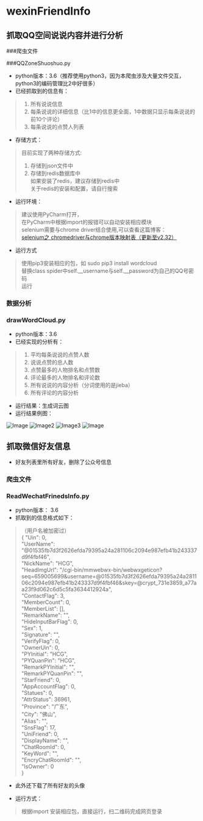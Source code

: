 # wexinFriendInfo

## 抓取QQ空间说说内容并进行分析

###爬虫文件

###QQZoneShuoshuo.py
- python版本：3.6（推荐使用python3，因为本爬虫涉及大量文件交互，python3的编码管理比2中好很多）
- 已经抓取到的信息有：

> 1. 所有说说信息
> 2. 每条说说的详细信息（比1中的信息更全面，1中数据只显示每条说说的前10个评论）  
> 3. 每条说说的点赞人列表

- 存储方式：

> 目前实现了两种存储方式:  
> 1. 存储到json文件中   
> 2. 存储到redis数据库中  
> 如果安装了redis，建议存储到redis中  
> 关于redis的安装和配置，请自行搜索  

- 运行环境：
  
> 建议使用PyCharm打开，  
> 在PyCharm中根据import的报错可以自动安装相应模块  
> selenium需要与chrome driver结合使用,可以查看这篇博客：  
> [selenium之 chromedriver与chrome版本映射表（更新至v2.32）](http://blog.csdn.net/huilan_same/article/details/51896672)

- 运行方式  

> 使用pip3安装相应的包，如 sudo pip3 install wordcloud    
> 替换class spider中self.__username与self.__password为自己的QQ号密码  
> 运行

### 数据分析
### drawWordCloud.py
- python版本：3.6  
- 已经实现的分析有：

> 1. 平均每条说说的点赞人数  
> 2. 说说点赞的总人数
> 3. 点赞最多的人物排名和点赞数
> 4. 评论最多的人物排名和评论数
> 5. 所有说说的内容分析（分词使用的是jieba）
> 6. 所有评论的内容分析

- 运行结果：生成词云图
- 运行结果例图：

![Image](https://github.com/Maicius/wexinFriendInfo/blob/master/QQZone/final2.jpg)
![Image2](https://github.com/Maicius/wexinFriendInfo/blob/master/QQZone/comment.jpg)
![Image3](https://github.com/Maicius/wexinFriendInfo/blob/master/QQZone/comment_content.jpg)
![Image](https://github.com/Maicius/wexinFriendInfo/blob/master/QQZone/agree.jpg)

## 抓取微信好友信息
- 好友列表里所有好友，删除了公众号信息

### 爬虫文件
###  ReadWechatFrinedsInfo.py
- python版本： 3.6  
- 抓取到的信息格式如下：

>（用户名被加密过）   
{
"Uin": 0,  
"UserName": "@01535fb7d3f2626efda79395a24a281106c2094e987efb41b243337d9f4fbf46",  
"NickName": "HCG",  
"HeadImgUrl": "/cgi-bin/mmwebwx-bin/webwxgeticon?seq=659005699&username=@01535fb7d3f2626efda79395a24a281106c2094e987efb41b243337d9f4fbf46&skey=@crypt_731e3859_a77aa23f9d062c6d5c5fa3634412924a",  
"ContactFlag": 3,  
"MemberCount": 0,  
"MemberList": [],  
"RemarkName": "",  
"HideInputBarFlag": 0,  
"Sex": 1,  
"Signature": "",  
"VerifyFlag": 0,  
"OwnerUin": 0,  
"PYInitial": "HCG",  
"PYQuanPin": "HCG",  
"RemarkPYInitial": "",  
"RemarkPYQuanPin": "",  
"StarFriend": 0,  
"AppAccountFlag": 0,  
"Statues": 0,  
"AttrStatus":  36961,  
"Province": "广东",  
"City": "佛山",  
"Alias": "",  
"SnsFlag": 17,  
"UniFriend": 0,  
"DisplayName": "",  
"ChatRoomId": 0,  
"KeyWord": "",  
"EncryChatRoomId": "",  
"IsOwner": 0  
}

- 此外还下载了所有好友的头像

- 运行方式：

> 根据import 安装相应包，直接运行，扫二维码完成网页登录

